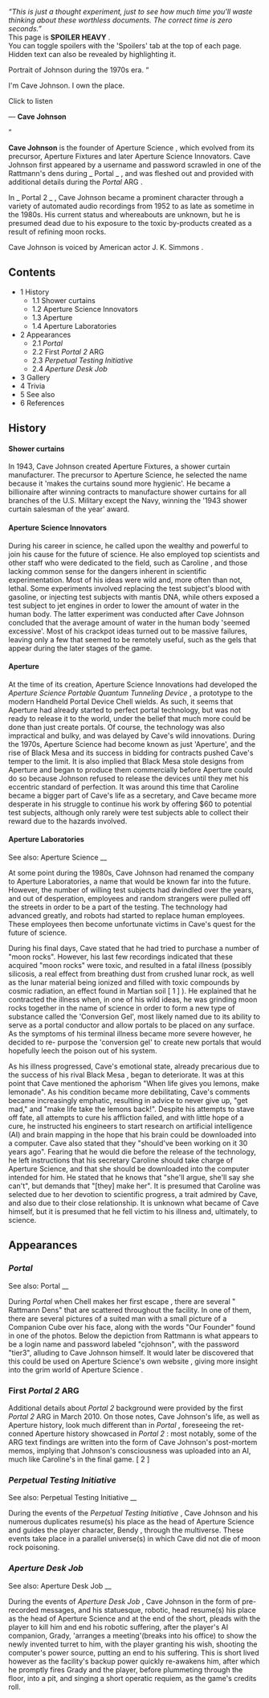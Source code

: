 _“This is just a thought experiment, just to see how much time you'll waste
thinking about these worthless documents. The correct time is zero seconds.”_  
This page is  **SPOILER HEAVY** .  
You can toggle spoilers with the 'Spoilers' tab at the top of each page.
Hidden text can also be revealed by highlighting it.  
  
Portrait of Johnson during the 1970s era.  “

I'm Cave Johnson. I own the place.  

Click to listen

— **Cave Johnson**

”  
  
**Cave Johnson** is the founder of  Aperture Science  , which evolved from its
precursor, Aperture Fixtures and later Aperture Science Innovators. Cave
Johnson first appeared by a username and password scrawled in one of the
Rattmann's dens  during _ Portal  _ , and was fleshed out and provided with
additional details during the  _Portal_ ARG  .

In _ Portal 2  _ , Cave Johnson became a prominent character through a variety
of automated audio recordings from 1952 to as late as sometime in the 1980s.
His current status and whereabouts are unknown, but he is presumed dead due to
his exposure to the toxic by-products created as a result of refining moon
rocks.

Cave Johnson is voiced by American actor  J. K. Simmons  .

##  Contents

  * 1  History 
    * 1.1  Shower curtains 
    * 1.2  Aperture Science Innovators 
    * 1.3  Aperture 
    * 1.4  Aperture Laboratories 
  * 2  Appearances 
    * 2.1  _Portal_
    * 2.2  First _Portal 2_ ARG 
    * 2.3  _Perpetual Testing Initiative_
    * 2.4  _Aperture Desk Job_
  * 3  Gallery 
  * 4  Trivia 
  * 5  See also 
  * 6  References 

##  History

####  Shower curtains

In 1943, Cave Johnson created Aperture Fixtures, a shower curtain
manufacturer. The precursor to Aperture Science, he selected the name because
it 'makes the curtains sound more hygienic'. He became a billionaire after
winning contracts to manufacture shower curtains for all branches of the U.S.
Military except the Navy, winning the '1943 shower curtain salesman of the
year' award.

####  Aperture Science Innovators

During his career in science, he called upon the wealthy and powerful to join
his cause for the future of science. He also employed top scientists and other
staff who were dedicated to the field, such as  Caroline  , and those lacking
common sense for the dangers inherent in scientific experimentation.  Most of
his ideas were wild and, more often than not, lethal. Some experiments
involved replacing the test subject's blood with gasoline, or injecting test
subjects with mantis DNA, while others exposed a test subject to jet engines
in order to lower the amount of water in the human body. The latter experiment
was conducted after Cave Johnson concluded that the average amount of water in
the human body 'seemed excessive'. Most of his crackpot ideas turned out to be
massive failures, leaving only a few that seemed to be remotely useful, such
as the  gels  that appear during the later stages of the game.

####  Aperture

At the time of its creation, Aperture Science Innovations had developed  the
_Aperture Science Portable Quantum Tunneling Device_ ,  a prototype to the
modern  Handheld Portal Device  Chell wields.  As such, it seems that Aperture
had already started to perfect portal technology, but was not ready to release
it to the world, under the belief that much more could be done than just
create portals. Of course, the technology was also impractical and bulky, and
was delayed by Cave's wild innovations. During the 1970s, Aperture Science had
become known as just 'Aperture', and the rise of Black Mesa and its success in
bidding for contracts pushed Cave's temper to the limit. It is also implied
that Black Mesa stole designs from Aperture and began to produce them
commercially before Aperture could do so because Johnson refused to release
the devices until they met his eccentric standard of perfection. It was around
this time that Caroline became a bigger part of Cave's life as a secretary,
and Cave became more desperate in his struggle to continue his work by
offering $60 to potential test subjects, although only rarely were test
subjects able to collect their reward due to the hazards involved.

####  Aperture Laboratories

See also:  Aperture Science  __

At some point during the 1980s, Cave Johnson had renamed the company to
Aperture Laboratories, a name that would be known far into the future.
However, the number of willing test subjects had dwindled over the years, and
out of desperation, employees and random strangers were pulled off the streets
in order to be a part of the testing. The technology had advanced greatly, and
robots had started to replace human employees. These employees then become
unfortunate victims in Cave's quest for the future of science.

During his final days, Cave stated that he had tried to purchase a number of
"moon rocks". However, his last few recordings indicated that these acquired
"moon rocks" were toxic, and resulted in a fatal illness (possibly silicosis,
a real effect from breathing dust from crushed lunar rock, as well as the
lunar material being ionized and filled with toxic compounds by cosmic
radiation, an effect found in Martian soil  [  1  ]  ). He explained that he
contracted the illness when, in one of his wild ideas, he was grinding moon
rocks together in the name of science in order to form a new type of substance
called the 'Conversion Gel', most likely named due to its ability to serve as
a portal conductor and allow portals to be placed on any surface. As the
symptoms of his terminal illness became more severe however, he decided to re-
purpose the 'conversion gel' to create new portals that would hopefully leech
the poison out of his system.

As his illness progressed, Cave's emotional state, already precarious due to
the success of his rival  Black Mesa  , began to deteriorate. It was at this
point that Cave mentioned the aphorism "When life gives you lemons, make
lemonade". As his condition became more debilitating, Cave's comments became
increasingly emphatic, resulting in advice to never give up, "get mad," and
"make life take the lemons back!". Despite his attempts to stave off fate, all
attempts to cure his affliction failed, and with little hope of a cure, he
instructed his engineers to start research on  artificial intelligence  (AI)
and  brain mapping  in the hope that his brain could be downloaded into a
computer. Cave also stated that they "should've been working on it 30 years
ago". Fearing that he would die before the release of the technology, he left
instructions that his secretary  Caroline  should take charge of Aperture
Science, and that she should be downloaded into the computer intended for him.
He stated that he knows that "she'll argue, she'll say she can't", but demands
that "[they] make her". It is presumed that Caroline was selected due to her
devotion to scientific progress, a trait admired by Cave, and also due to
their close relationship. It is unknown what became of Cave himself, but it is
presumed that he fell victim to his illness and, ultimately, to science.

##  Appearances

###  _Portal_

See also:  Portal  __

During _Portal_ when  Chell  makes her first escape  , there are several "
Rattmann  Dens" that are scattered throughout the facility. In one of them,
there are several pictures of a suited man with a small picture of a
Companion Cube  over his face, along with the words "Our Founder" found in one
of the photos.  Below the depiction from Rattmann is what appears to be a
login name and password labeled "cjohnson", with the password "tier3",
alluding to Cave Johnson himself. It would later be discovered that this could
be used on Aperture Science's own  website  , giving more insight into the
grim world of Aperture Science  .

###  First _Portal 2_ ARG

Additional details about _Portal 2_ background were provided by the first
_Portal 2_ ARG in March 2010. On those notes, Cave Johnson's life, as well as
Aperture history, look much different than in _Portal_ , foreseeing the ret-
conned Aperture history showcased in _Portal 2_ :  most notably, some of the
ARG text findings are written into the form of Cave Johnson's post-mortem
memos, implying that Johnson's consciousness was uploaded into an AI, much
like Caroline's in the final game.  [  2  ]

###  _Perpetual Testing Initiative_

See also:  Perpetual Testing Initiative  __

During the events of the _Perpetual Testing Initiative_ , Cave Johnson  and
his numerous duplicates  resume(s) his place as the head of Aperture Science
and guides the player character,  Bendy  , through the multiverse. These
events take place in a parallel universe(s) in which Cave did not die of moon
rock poisoning.

###  _Aperture Desk Job_

See also:  Aperture Desk Job  __

During the events of _Aperture Desk Job_ , Cave Johnson  in the form of pre-
recorded messages, and his statuesque, robotic, head  resume(s) his place as
the head of Aperture Science  and at the end of the short, pleads with the
player to kill him and end his robotic suffering, after the player's AI
companion, Grady, 'arranges a meeting'(breaks into his office) to show the
newly invented turret to him, with the player granting his wish, shooting the
computer's power source, putting an end to his suffering. This is short lived
however as the facility's backup power quickly re-awakens him, after which he
promptly fires Grady and the player, before plummeting through the floor, into
a pit, and singing a short operatic requiem, as the game's credits roll.

